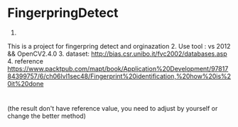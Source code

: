 # FingerpringDetect

1.
This is a project for fingerpring detect and orginazation
2.
Use tool : vs 2012 && OpenCV2.4.0
3.
dataset:
http://bias.csr.unibo.it/fvc2002/databases.asp
4.
reference
https://www.packtpub.com/mapt/book/Application%20Development/9781784399757/6/ch06lvl1sec48/Fingerprint%20identification,%20how%20is%20it%20done

#
(the result don't have reference value, you need to adjust by yourself or change the better method)
